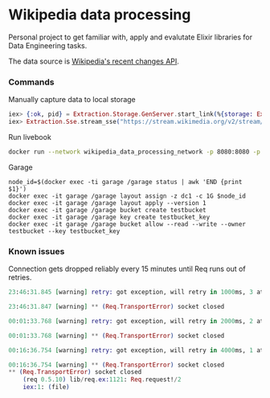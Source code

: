 # Wikipedia data processing

Personal project to get familiar with, apply and evalutate Elixir libraries for Data Engineering tasks.

The data source is [Wikipedia's recent changes API](https://www.mediawiki.org/wiki/API:RecentChanges).

### Commands

Manually capture data to local storage
```elixir
iex> {:ok, pid} = Extraction.Storage.GenServer.start_link(%{storage: Extraction.Storage.S3, formatter: Extraction.Storage.Formatter.Json})
iex> Extraction.Sse.stream_sse("https://stream.wikimedia.org/v2/stream/recentchange", &Extraction.Sse.process_sse/2)
```

Run livebook
```bash
docker run --network wikipedia_data_processing_network -p 8080:8080 -p 8081:8081 --pull always -u $(id -u):$(id -g) -v $(pwd)/data_exploration:/data ghcr.io/livebook-dev/livebook
```

Garage
```
node_id=$(docker exec -ti garage /garage status | awk 'END {print $1}')
docker exec -it garage /garage layout assign -z dc1 -c 1G $node_id
docker exec -it garage /garage layout apply --version 1
docker exec -it garage /garage bucket create testbucket
docker exec -it garage /garage key create testbucket_key
docker exec -it garage /garage bucket allow --read --write --owner testbucket --key testbucket_key
```


### Known issues

Connection gets dropped reliably every 15 minutes until Req runs out of retries.
```elixir
23:46:31.845 [warning] retry: got exception, will retry in 1000ms, 3 attempts left

23:46:31.847 [warning] ** (Req.TransportError) socket closed

00:01:33.768 [warning] retry: got exception, will retry in 2000ms, 2 attempts left

00:01:33.768 [warning] ** (Req.TransportError) socket closed

00:16:36.754 [warning] retry: got exception, will retry in 4000ms, 1 attempt left

00:16:36.754 [warning] ** (Req.TransportError) socket closed
** (Req.TransportError) socket closed
    (req 0.5.10) lib/req.ex:1121: Req.request!/2
    iex:1: (file)
```